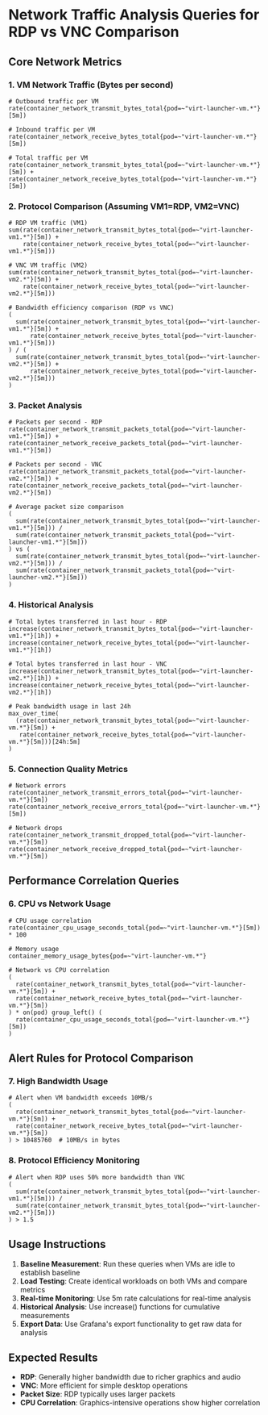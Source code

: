 # Network Traffic Analysis Queries for RDP vs VNC Comparison

## Core Network Metrics

### 1. VM Network Traffic (Bytes per second)
```promql
# Outbound traffic per VM
rate(container_network_transmit_bytes_total{pod=~"virt-launcher-vm.*"}[5m])

# Inbound traffic per VM  
rate(container_network_receive_bytes_total{pod=~"virt-launcher-vm.*"}[5m])

# Total traffic per VM
rate(container_network_transmit_bytes_total{pod=~"virt-launcher-vm.*"}[5m]) + 
rate(container_network_receive_bytes_total{pod=~"virt-launcher-vm.*"}[5m])
```

### 2. Protocol Comparison (Assuming VM1=RDP, VM2=VNC)
```promql
# RDP VM traffic (VM1)
sum(rate(container_network_transmit_bytes_total{pod=~"virt-launcher-vm1.*"}[5m]) + 
    rate(container_network_receive_bytes_total{pod=~"virt-launcher-vm1.*"}[5m]))

# VNC VM traffic (VM2) 
sum(rate(container_network_transmit_bytes_total{pod=~"virt-launcher-vm2.*"}[5m]) + 
    rate(container_network_receive_bytes_total{pod=~"virt-launcher-vm2.*"}[5m]))

# Bandwidth efficiency comparison (RDP vs VNC)
(
  sum(rate(container_network_transmit_bytes_total{pod=~"virt-launcher-vm1.*"}[5m]) + 
      rate(container_network_receive_bytes_total{pod=~"virt-launcher-vm1.*"}[5m]))
) / (
  sum(rate(container_network_transmit_bytes_total{pod=~"virt-launcher-vm2.*"}[5m]) + 
      rate(container_network_receive_bytes_total{pod=~"virt-launcher-vm2.*"}[5m]))
)
```

### 3. Packet Analysis
```promql
# Packets per second - RDP
rate(container_network_transmit_packets_total{pod=~"virt-launcher-vm1.*"}[5m]) +
rate(container_network_receive_packets_total{pod=~"virt-launcher-vm1.*"}[5m])

# Packets per second - VNC
rate(container_network_transmit_packets_total{pod=~"virt-launcher-vm2.*"}[5m]) +
rate(container_network_receive_packets_total{pod=~"virt-launcher-vm2.*"}[5m])

# Average packet size comparison
(
  sum(rate(container_network_transmit_bytes_total{pod=~"virt-launcher-vm1.*"}[5m])) /
  sum(rate(container_network_transmit_packets_total{pod=~"virt-launcher-vm1.*"}[5m]))
) vs (
  sum(rate(container_network_transmit_bytes_total{pod=~"virt-launcher-vm2.*"}[5m])) /
  sum(rate(container_network_transmit_packets_total{pod=~"virt-launcher-vm2.*"}[5m]))
)
```

### 4. Historical Analysis
```promql
# Total bytes transferred in last hour - RDP
increase(container_network_transmit_bytes_total{pod=~"virt-launcher-vm1.*"}[1h]) +
increase(container_network_receive_bytes_total{pod=~"virt-launcher-vm1.*"}[1h])

# Total bytes transferred in last hour - VNC
increase(container_network_transmit_bytes_total{pod=~"virt-launcher-vm2.*"}[1h]) +
increase(container_network_receive_bytes_total{pod=~"virt-launcher-vm2.*"}[1h])

# Peak bandwidth usage in last 24h
max_over_time(
  (rate(container_network_transmit_bytes_total{pod=~"virt-launcher-vm.*"}[5m]) +
   rate(container_network_receive_bytes_total{pod=~"virt-launcher-vm.*"}[5m]))[24h:5m]
)
```

### 5. Connection Quality Metrics
```promql
# Network errors
rate(container_network_transmit_errors_total{pod=~"virt-launcher-vm.*"}[5m])
rate(container_network_receive_errors_total{pod=~"virt-launcher-vm.*"}[5m])

# Network drops
rate(container_network_transmit_dropped_total{pod=~"virt-launcher-vm.*"}[5m])
rate(container_network_receive_dropped_total{pod=~"virt-launcher-vm.*"}[5m])
```

## Performance Correlation Queries

### 6. CPU vs Network Usage
```promql
# CPU usage correlation
rate(container_cpu_usage_seconds_total{pod=~"virt-launcher-vm.*"}[5m]) * 100

# Memory usage
container_memory_usage_bytes{pod=~"virt-launcher-vm.*"}

# Network vs CPU correlation
(
  rate(container_network_transmit_bytes_total{pod=~"virt-launcher-vm.*"}[5m]) +
  rate(container_network_receive_bytes_total{pod=~"virt-launcher-vm.*"}[5m])
) * on(pod) group_left() (
  rate(container_cpu_usage_seconds_total{pod=~"virt-launcher-vm.*"}[5m])
)
```

## Alert Rules for Protocol Comparison

### 7. High Bandwidth Usage
```promql
# Alert when VM bandwidth exceeds 10MB/s
(
  rate(container_network_transmit_bytes_total{pod=~"virt-launcher-vm.*"}[5m]) +
  rate(container_network_receive_bytes_total{pod=~"virt-launcher-vm.*"}[5m])
) > 10485760  # 10MB/s in bytes
```

### 8. Protocol Efficiency Monitoring
```promql
# Alert when RDP uses 50% more bandwidth than VNC
(
  sum(rate(container_network_transmit_bytes_total{pod=~"virt-launcher-vm1.*"}[5m])) /
  sum(rate(container_network_transmit_bytes_total{pod=~"virt-launcher-vm2.*"}[5m]))
) > 1.5
```

## Usage Instructions

1. **Baseline Measurement**: Run these queries when VMs are idle to establish baseline
2. **Load Testing**: Create identical workloads on both VMs and compare metrics
3. **Real-time Monitoring**: Use 5m rate calculations for real-time analysis
4. **Historical Analysis**: Use increase() functions for cumulative measurements
5. **Export Data**: Use Grafana's export functionality to get raw data for analysis

## Expected Results

- **RDP**: Generally higher bandwidth due to richer graphics and audio
- **VNC**: More efficient for simple desktop operations
- **Packet Size**: RDP typically uses larger packets
- **CPU Correlation**: Graphics-intensive operations show higher correlation

